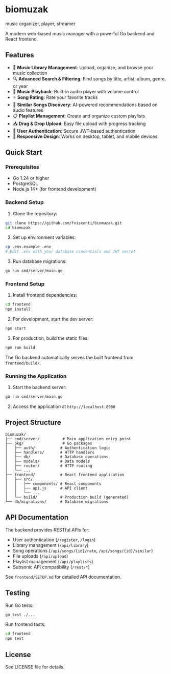 # biomuzak
music organizer, player, streamer

A modern web-based music manager with a powerful Go backend and React frontend.

## Features

- 🎵 **Music Library Management**: Upload, organize, and browse your music collection
- 🔍 **Advanced Search & Filtering**: Find songs by title, artist, album, genre, or year
- 🎵 **Music Playback**: Built-in audio player with volume control
- ⭐ **Song Rating**: Rate your favorite tracks
- 🤖 **Similar Songs Discovery**: AI-powered recommendations based on audio features
- 📋 **Playlist Management**: Create and organize custom playlists
- 📤 **Drag & Drop Upload**: Easy file upload with progress tracking
- 🔐 **User Authentication**: Secure JWT-based authentication
- 📱 **Responsive Design**: Works on desktop, tablet, and mobile devices

## Quick Start

### Prerequisites

- Go 1.24 or higher
- PostgreSQL
- Node.js 14+ (for frontend development)

### Backend Setup

1. Clone the repository:
```bash
git clone https://github.com/fvisconti/biomuzak.git
cd biomuzak
```

2. Set up environment variables:
```bash
cp .env.example .env
# Edit .env with your database credentials and JWT secret
```

3. Run database migrations:
```bash
go run cmd/server/main.go
```

### Frontend Setup

1. Install frontend dependencies:
```bash
cd frontend
npm install
```

2. For development, start the dev server:
```bash
npm start
```

3. For production, build the static files:
```bash
npm run build
```

The Go backend automatically serves the built frontend from `frontend/build/`.

### Running the Application

1. Start the backend server:
```bash
go run cmd/server/main.go
```

2. Access the application at `http://localhost:8080`

## Project Structure

```
biomuzak/
├── cmd/server/          # Main application entry point
├── pkg/                 # Go packages
│   ├── auth/           # Authentication logic
│   ├── handlers/       # HTTP handlers
│   ├── db/             # Database operations
│   ├── models/         # Data models
│   ├── router/         # HTTP routing
│   └── ...
├── frontend/           # React frontend application
│   ├── src/
│   │   ├── components/ # React components
│   │   ├── api.js      # API client
│   │   └── ...
│   └── build/          # Production build (generated)
└── db/migrations/      # Database migrations
```

## API Documentation

The backend provides RESTful APIs for:

- User authentication (`/register`, `/login`)
- Library management (`/api/library`)
- Song operations (`/api/songs/{id}/rate`, `/api/songs/{id}/similar`)
- File uploads (`/api/upload`)
- Playlist management (`/api/playlists`)
- Subsonic API compatibility (`/rest/*`)

See `frontend/SETUP.md` for detailed API documentation.

## Testing

Run Go tests:
```bash
go test ./...
```

Run frontend tests:
```bash
cd frontend
npm test
```

## License

See LICENSE file for details.
